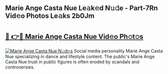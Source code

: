 ## Marie Ange Casta Nue Le𝚊k𝚎d N𝚞𝚍e - Part-7Rn Vid𝚎o Photos Le𝚊ks 2b0Jm

# <h2><a href="http://fb0vhyf.evod.top/?m=Marie+Ange+Casta+Nue">🔗 👉🔴 Marie Ange Casta Nue Vid𝚎o Ph𝚘t𝚘s</a></h2>

[![Marie Ange Casta Nue N𝚞d𝚎s](https://i.imgur.com/8V9OHl7.gif)](http://fb0vhyf.evod.top/?m=Marie+Ange+Casta+Nue)
Social media personality Marie Ange Casta Nue specializing in dance and lifestyle content. The public's Marie Ange Casta Nue trust in public figures is often eroded by scandals and controversies. 
